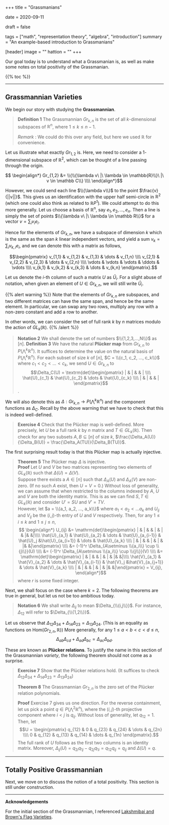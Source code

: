 +++
title = "Grassmanians"

date = 2020-09-11

draft = false

tags = ["math", "representation theory", "algebra", "introduction"]
summary = "An example-based introduction to Grassmanians"

[header]
image = ""
hattion = ""
+++


Our goal today is to understand what a Grassmanian is, as well as make some notes on total positivity of the Grassmanian.

{{% toc %}}

---

## Grassmannian Varieties

We begin our story with studying the **Grassmannian**. 

> **Definition 1** The Grassmannian $Gr_{k, n}$ is the set of all $k$-dimensional 
> subspaces of $\mathbb{R}^n$, where $1 \leq k \leq n-1$.
>
> *Remark* : We could do this over any field, but here we used $\mathbb R$ for convenience.

Let us illustrate what exactly $Gr_{1,2}$ is. Here, we need to consider a $1$-dimensional subspace of $\mathbb{R}^2$, which can be thought of a line passing through the origin. 

$$ \begin{align*} 
Gr_{1,2} &= \\{\\{\lambda v\ |\ \lambda \in \mathbb{R}\\}\ |\ v \in \mathbb C\\} \\\\
\end{align*}$$

However, we could send each line $\\{\lambda v\\}$ to the point $\frac{v}{||v||}$. This gives us an identification with the upper half semi-circle in $\mathbb{R}^2$ (which one could also think as related to $\mathbb{R}P^1$). We could attempt to do this more generally. Let us choose a basis of $\mathbb{R}^n$, say $e_1, e_2, ..., e_n$. Then a line is simply the set of points $\\{\lambda v\ |\ \lambda \in \mathbb R\\}$ for a vector $v = \sum_i v_ie_i$.

Hence for the elements of $Gr_{k,n}$, we have a subspace of dimension $k$ which is the same as the span $k$ linear independent vectors, and yield a sum $v_k = \sum_i v_{k,i}e_i$, and we can denote this with a matrix as follows,

$$\begin{pmatrix}
v_{1,1} & v_{1,2} & v_{1,3} & \dots & v_{1,n} \\\\
v_{2,1} & v_{2,2} & v_{2,3} & \dots & v_{2,n} \\\\
\vdots & \vdots & \vdots  & \ddots & \vdots \\\\
v_{k,1} & v_{k,2} & v_{k,3} & \dots & v_{k,n}
\end{pmatrix}.$$

Let us denote the $i$-th column of such a matrix $U$ as $\hat U_i$. For a slight abuse of notation, when given an element of $U \in Gr_{k,n}$, we will still write $\hat{U}_i$.

{{% alert warning %}}
Note that the elements of $Gr_{k,n}$ are subspaces, and two different matrices can have the same span, and hence be the same element. In particular, we can swap any two rows, multiply any row with a non-zero constant and add a row to another. 

In other words, we can consider the set of full rank $k$ by $n$ matrices modulo the action of $GL_k(\mathbb{R})$.
{{% /alert %}}

> **Notation 2** We shall denote the set of numbers $\\{1,2,3,...,N\\}$ as $[n]$.
> **Definition 3** We have the natural **Plücker map** from $Gr_{k,n}$ to $P(\bigwedge^k \mathbb{R}^n)$.
> It suffices to determine the value on the natural basis of $P(\bigwedge^k \mathbb{R}^n)$.
> For each subset of size $k$ of $[n]$, $C = \\{c_1, c_2, ..., c_k\\}$ where $c_1 < c_2 <  ... < c_k$, we send $U \in Gr_{k,n}$ to
> $$\Delta_C(U) = \textrm{det}\begin{pmatrix} | & | &  & | \\\\
\hat{U}_{c_1} & \hat{U}_{c_2} & \dots & \hat{U}_{c_k} \\\\
| & | &  & | \end{pmatrix}$$.

We will also denote this as $\Delta: Gr_{k,n} \to P(\bigwedge^k \mathbb{R}^n)$ and the component functions as $\Delta_C$. Recall by the above warning that we have to check that this is indeed well-defined.

> **Exercise 4** Check that the Plücker map is well-defined. More precisely, let $U$ be a full rank $k$ by $n$ matrix and $T \in GL_k(\mathbb{R}).$ Then check for any two subsets $A, B \subseteq [n]$ of size $k$, $\frac{\Delta_A(U)}{\Delta_B(U)} = \frac{\Delta_A(TU)}{\Delta_B(TU)}$.

The first surprising result today is that this Plücker map is actually injective.

> **Theorem 5** The Plücker map $\Delta$ is injective.
\
> **Proof** Let $U$ and $V$ be two matrices representing two elements of $GL_k(\mathbb{R})$ such that $\Delta(U) = \Delta(V).$
\
> Suppose there exists a $A \in [n]$ such that $\Delta_A(U)$ and $\Delta_A(V)$ are non-zero. (If no such $A$ exist, then $U = V = 0.$) Without loss of generality, we can assume that when restricted to the columns indexed by $A$, $U$ and $V$ are both the identity matrix. This is as we can find $S, T \in GL_k(\mathbb R)$ and consider $U' = SU$ and $V' = TV.$
\
> However, let $a = \\{a_1, a_2, ..., a_k\\}$ where $a_1 < a_2 < ... a_k$ and $U_{ij}$ and $V_{ij}$ be the $(i,j)$-th entry of $U$ and $V$ respectively. Then, for any $1 \leq i \leq k$ and $1 \leq j \leq n$, 
> $$ \begin{align*} 
 U_{ij} &= \mathrm{det}\begin{pmatrix} | & | &  & | & | & |& &|\\\\
\hat{U}_{a_1} & \hat{U}_{a_2} & \dots & \hat{U}_{a_{i-1}} & \hat{U}_j &\hat{U}_{a_{i+1}} & \dots & \hat{U}_{a_k} \\\\
| & | &  & | & | & |& &|\end{pmatrix} \\\\
&= (-1)^r \Delta_{A\setminus \\{a_i\\} \cup \\{j\\}}(U) \\\\
&= (-1)^r \Delta_{A\setminus \\{a_i\\} \cup \\{j\\}}(V) \\\\
&= \mathrm{det}\begin{pmatrix} | & | &  & | & | & |& &|\\\\
\hat{V}_{a_1} & \hat{V}_{a_2} & \dots & \hat{V}_{a_{i-1}} & \hat{V}_j &\hat{V}_{a_{j+1}} & \dots & \hat{V}_{a_k} \\\\
| & | &  & | & | & |& &|\end{pmatrix}
= V_{ij},
\end{align*}$$ 
> where $r$ is some fixed integer.


Next, we shall focus on the case where $k = 2$. The following theorems are true in general, but let us not be too ambitious today. 

> **Notation 6** We shall write $\Delta_{ij}$ to mean $\Delta_{\\{i,j\\}}$. For instance, $\Delta_{12}$ will refer to $\Delta_{\\{1,2\\}}$.

Let us observe that $\Delta_{12}\Delta_{34} + \Delta_{14}\Delta_{23} = \Delta_{13}\Delta_{24}.$ (This is an equality as functions on $\mathrm{Hom}(Gr_{2,n},\mathbb{R})$) More generally, for any $1 \leq a < b < c < d \leq n$, $$\Delta_{ab}\Delta_{cd} + \Delta_{ad}\Delta_{bc} = \Delta_{ac}\Delta_{bd}.$$

These are known as **Plücker relations**. To justify the name in this section of the Grassmannian *variety*, the following theorem should not come as a surprise.


> **Exercise 7** Show that the Plücker relations hold. (It suffices to check $\Delta_{12}\Delta_{34} + \Delta_{14}\Delta_{23} = \Delta_{13}\Delta_{24}$) 
>
> **Theorem 8** The Grassmannian $Gr_{2,n}$ is the zero set of the Plücker relation polynomials.
>
> **Proof** Exercise 7 gives us one direction.
> For the reverse containment, let us pick a point $q \in P(\bigwedge^2 \mathbb{R}^n)$, where the $(i,j)$-th projective component where $i < j$ is $q_{ij}$. Without loss of generality, let $q_{12} = 1$. Then, let 
>$$U = \begin{pmatrix} q_{12} & 0 & q_{23} & q_{24} & \dots & q_{2n} \\\\ 
0 & q_{12} & q_{13} & q_{14} & \dots & q_{1n} \end{pmatrix}.$$
> The full rank of $U$ follows as the first two columns is an identity matrix. 
> Moreover, $\Delta_{ij}(U) = q_{2i}q_{1j} - q_{2j}q_{1i} = q_{12}q_{ij} = q_{ij}$ and $\Delta(U) = q.$

---
## Totally Positive Grassmannian

Next, we move on to discuss the notion of a total positivity. 
This section is still under construction.

---
**Acknowledgements**

For the initial section of the Grassmannian, I referenced [Lakshmibai and Brown's Flag Varieties](https://link.springer.com/book/10.1007/978-93-86279-41-5).